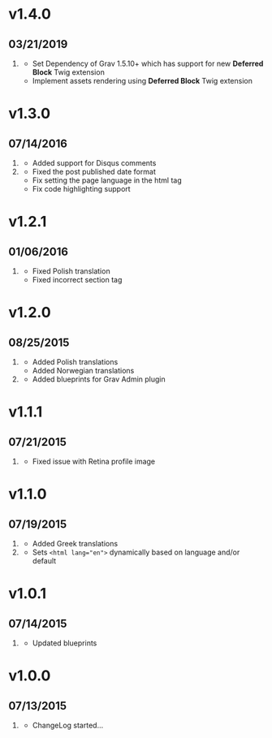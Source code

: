 # v1.4.0
## 03/21/2019

1. [](#new)
    * Set Dependency of Grav 1.5.10+ which has support for new **Deferred Block** Twig extension
    * Implement assets rendering using **Deferred Block** Twig extension 

# v1.3.0
## 07/14/2016

1. [](#new)
    * Added support for Disqus comments
1. [](#bugfix)
    * Fixed the post published date format
    * Fix setting the page language in the html tag
    * Fix code highlighting support
    
# v1.2.1
## 01/06/2016

1. [](#bugfix)
    * Fixed Polish translation
    * Fixed incorrect section tag

# v1.2.0
## 08/25/2015

1. [](#new)
    * Added Polish translations
    * Added Norwegian translations
1. [](#improved)
    * Added blueprints for Grav Admin plugin

# v1.1.1
## 07/21/2015

1. [](#bugfix)
    * Fixed issue with Retina profile image

# v1.1.0
## 07/19/2015

1. [](#new)
    * Added Greek translations
1. [](#improved)
    * Sets `<html lang="en">` dynamically based on language and/or default

# v1.0.1
## 07/14/2015

1. [](#improved)
    * Updated blueprints

# v1.0.0
## 07/13/2015

1. [](#new)
    * ChangeLog started...
